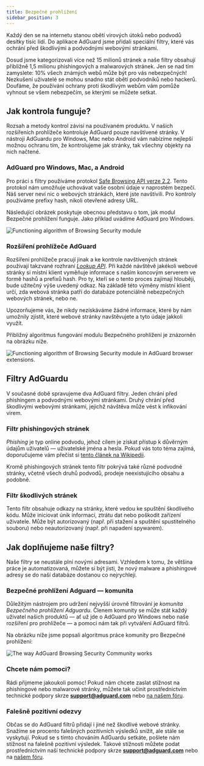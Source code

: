 ```yaml
---
title: Bezpečné prohlížení
sidebar_position: 3
---
```


Každý den se na internetu stanou obětí virových útoků nebo podvodů desítky tisíc lidí. Do aplikace AdGuard jsme přidali speciální filtry, které vás ochrání před škodlivými a podvodnými webovými stránkami.

Dosud jsme kategorizovali více než 15 milionů stránek a naše filtry obsahují přibližně 1,5 milionu phishingových a malwarových stránek. Jen se nad tím zamyslete: 10% všech známých webů může být pro vás nebezpečných! Nezkušení uživatelé se mohou snadno stát obětí podvodníků nebo hackerů. Doufáme, že používání ochrany proti škodlivým webům vám pomůže vyhnout se všem nebezpečím, se kterými se můžete setkat.

## Jak kontrola funguje?

Rozsah a metody kontrol závisí na používaném produktu. V našich rozšířeních prohlížeče kontroluje AdGuard pouze navštívené stránky. V nástroji AdGuardu pro Windows, Mac nebo Android vám nabízíme nejlepší možnou ochranu tím, že kontrolujeme jak stránky, tak všechny objekty na nich načtené.

### AdGuard pro Windows, Mac, a Android

Pro práci s filtry používáme protokol [Safe Browsing API verze 2.2](https://code.google.com/p/google-safe-browsing/wiki/Protocolv2Spec). Tento protokol nám umožňuje uchovávat vaše osobní údaje v naprostém bezpečí. Náš server neví nic o webových stránkách, které jste navštívili. Pro kontroly používáme prefixy hash, nikoli otevřené adresy URL.

Následující obrázek poskytuje obecnou představu o tom, jak modul Bezpečné prohlížení funguje. Jako příklad uvádíme AdGuard pro Windows.

![Functioning algorithm of Browsing Security module](https://cdn.adtidy.org/public/Adguard/En/Articles/safebrowsing_adguard_for_windows.png)

### Rozšíření prohlížeče AdGuard

Rozšíření prohlížeče pracují jinak a ke kontrole navštívených stránek používají takzvané rozhraní [*Lookup API*](https://github.com/AdguardTeam/AdguardForAndroid/issues/162#issue-115487668). Při každé návštěvě jakékoli webové stránky si místní klient vyměňuje informace s naším koncovým serverem ve formě hashů a prefixů hash. Pro ty, kteří se o tento proces zajímají hlouběji, bude užitečný výše uvedený odkaz. Na základě této výměny místní klient určí, zda webová stránka patří do databáze potenciálně nebezpečných webových stránek, nebo ne.

Upozorňujeme vás, že nikdy nezískáváme žádné informace, které by nám umožnily zjistit, které webové stránky navštěvujete a tyto údaje jakkoli využít.

Přibližný algoritmus fungování modulu Bezpečného prohlížení je znázorněn na obrázku níže.

![Functioning algorithm of Browsing Security module in AdGuard browser extensions.](https://cdn.adtidy.org/public/Adguard/En/Articles/safebrowsing_extension.png)

## Filtry AdGuardu

V současné době spravujeme dva AdGuard filtry. Jeden chrání před phishingem a podvodnými webovými stránkami. Druhý chrání před škodlivými webovými stránkami, jejichž návštěva může vést k infikování virem.

### Filtr phishingových stránek

*Phishing* je typ online podvodu, jehož cílem je získat přístup k důvěrným údajům uživatelů — uživatelské jména a hesla. Pokud vás toto téma zajímá, doporučujeme vám přečíst si [tento článek na Wikipedii](http://en.wikipedia.org/wiki/Phishing).

Kromě phishingových stránek tento filtr pokrývá také různé podvodné stránky, včetně všech druhů podvodů, prodeje neexistujícího obsahu a podobně.

### Filtr škodlivých stránek

Tento filtr obsahuje odkazy na stránky, které vedou ke spuštění škodlivého kódu. Může iniciovat únik informací, ztrátu dat nebo poškodit zařízení uživatele. Může být autorizovaný (např. při stažení a spuštění spustitelného souboru) nebo neautorizovaný (např. při napadení spywarem).

## Jak doplňujeme naše filtry?

Naše filtry se neustále plní novými adresami. Vzhledem k tomu, že většina práce je automatizovaná, můžete si být jisti, že nový malware a phishingové adresy se do naší databáze dostanou co nejrychleji.

### Bezpečné prohlížení Adguard — komunita

Důležitým nástrojem pro udržení nejvyšší úrovně filtrování je *komunita Bezpečného prohlížení Adguardu*. Členem komunity se může stát každý uživatel našich produktů — ať už jde o AdGuard pro Windows nebo naše rozšíření pro prohlížeče — a pomoci nám tak při vytváření AdGuard filtrů.

Na obrázku níže jsme popsali algoritmus práce komunity pro Bezpečné prohlížení:

![The way AdGuard Browsing Security Community works](https://cdn.adtidy.org/public/Adguard/En/Articles/browsing_security_community.png)

### Chcete nám pomoci?

Rádi přijmeme jakoukoli pomoc! Pokud nám chcete zaslat stížnost na phishingové nebo malwarové stránky, můžete tak učinit prostřednictvím technické podpory skrze **support@adguard.com** nebo [na našem fóru](http://forum.adguard.com/).

### Falešně pozitivní odezvy

Občas se do AdGuard filtrů přidají i jiné než škodlivé webové stránky. Snažíme se procento falešných pozitivních výsledků snížit, ale stále se vyskytují. Pokud se s tímto chováním AdGuardu setkáte, pošlete nám stížnost na falešně pozitivní výsledek. Takové stížnosti můžete podat prostřednictvím naší technické podpory skrze **support@adguard.com** nebo na [našem fóru](http://forum.adguard.com/).
